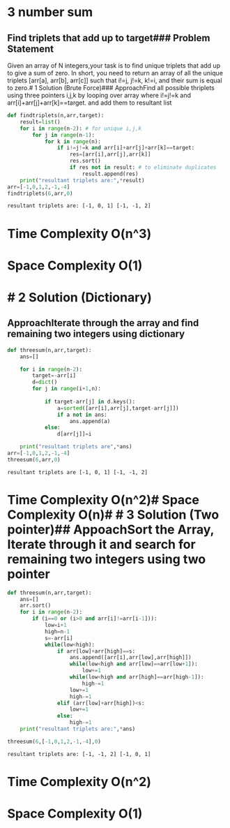 # 3 number sum
## Find triplets that add up to target### Problem Statement
Given an array of N integers,your task is to find unique triplets that add up to give a sum of zero. In short, you need to return an array of all the unique triplets [arr[a], arr[b], arr[c]] such that i!=j, j!=k, k!=i, and their sum is equal to zero.# 1 Solution (Brute Force)### ApproachFind all possible thriplets using three pointers i,j,k by looping over array where i!=j!=k and arr[i]+arr[j]+arr[k]==target. and add them to resultant list

```python
def findtriplets(n,arr,target):
    result=list()
    for i in range(n-2): # for unique i,j,k
        for j in range(n-1): 
            for k in range(n):
                if i!=j!=k and arr[i]+arr[j]+arr[k]==target:
                    res=[arr[i],arr[j],arr[k]]
                    res.sort()
                    if res not in result: # to eliminate duplicates
                        result.append(res)
    print("resultant triplets are:",*result)
arr=[-1,0,1,2,-1,-4]
findtriplets(6,arr,0)

```

    resultant triplets are: [-1, 0, 1] [-1, -1, 2]
    
# Time Complexity O(n^3)
# Space Complexity O(1)
#   # 2 Solution (Dictionary)
## ApproachIterate through the array and find remaining two integers using dictionary

```python
def threesum(n,arr,target):
    ans=[]

    for i in range(n-2):
        target=-arr[i]
        d=dict()
        for j in range(i+1,n):
            
            if target-arr[j] in d.keys():
                a=sorted([arr[i],arr[j],target-arr[j]])
                if a not in ans:
                    ans.append(a)
            else:
                d[arr[j]]=i

    print("resultant triplets are",*ans)
arr=[-1,0,1,2,-1,-4]
threesum(6,arr,0)
```

    resultant triplets are [-1, 0, 1] [-1, -1, 2]
    
# Time Complexity O(n^2)# Space Complexity O(n)#   # 3 Solution (Two pointer)## AppoachSort the Array, Iterate through it and search for remaining two integers using two pointer

```python
def threesum(n,arr,target):
    ans=[]
    arr.sort()
    for i in range(n-2):
        if (i==0 or (i>0 and arr[i]!=arr[i-1])):
            low=i+1
            high=n-1
            s=-arr[i]
            while(low<high):
                if arr[low]+arr[high]==s:
                    ans.append([arr[i],arr[low],arr[high]])
                    while(low<high and arr[low]==arr[low+1]):
                        low+=1
                    while(low<high and arr[high]==arr[high-1]):
                        high-=1
                    low+=1
                    high-=1
                elif (arr[low]+arr[high])<s:
                    low+=1
                else:
                    high-=1
    print("resultant triplets are:",*ans)           

threesum(6,[-1,0,1,2,-1,-4],0)
```

    resultant triplets are: [-1, -1, 2] [-1, 0, 1]
    
# Time Complexity O(n^2)
# Space Complexity O(1)